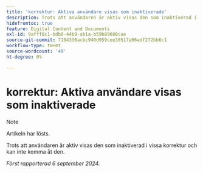 ```yaml
---
title: 'korrektur: Aktiva användare visas som inaktiverade'
description: Trots att användaren är aktiv visas den som inaktiverad i vissa korrektur och kan inte komma åt den.
hidefromtoc: true
feature: Digital Content and Documents
exl-id: 9afff8c1-bdb0-44b9-ab1a-b59b89600cae
source-git-commit: 7194330acbc940d959cee30517a06adf272bb6c1
workflow-type: tm+mt
source-wordcount: '49'
ht-degree: 0%

---
```


# korrektur: Aktiva användare visas som inaktiverade

>[!NOTE]
>
>Artikeln har lösts.

Trots att användaren är aktiv visas den som inaktiverad i vissa korrektur och kan inte komma åt den.

_Först rapporterad 6 september 2024._
